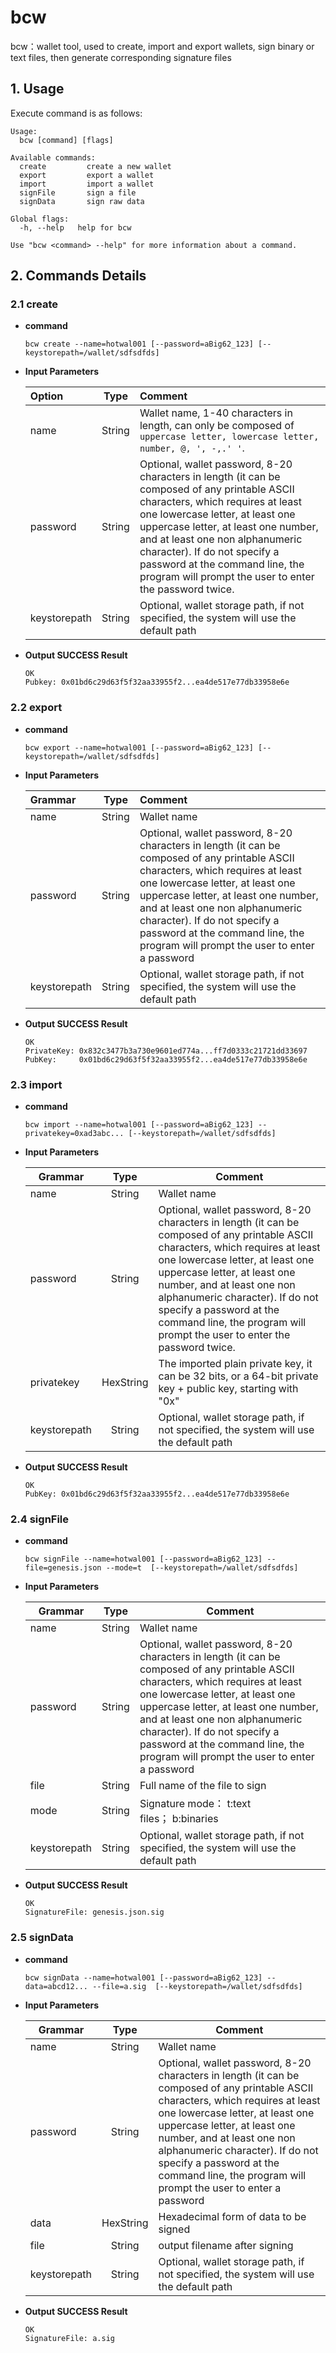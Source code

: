 # bcw

bcw：wallet tool, used to create, import and export wallets, sign binary or text files, then generate corresponding signature files

## 1. Usage

Execute command is as follows:

```shell
Usage:
  bcw [command] [flags]

Available commands:
  create         create a new wallet
  export         export a wallet
  import         import a wallet
  signFile       sign a file
  signData       sign raw data

Global flags:
  -h, --help   help for bcw

Use "bcw <command> --help" for more information about a command.
```

## 2. Commands Details

### 2.1 create

- **command**

  ```]
  bcw create --name=hotwal001 [--password=aBig62_123] [--keystorepath=/wallet/sdfsdfds]
  ```

- **Input Parameters**

  | **Option**     | **Type** | **Comment**|
  | :------------ | :------: | :------------------------------------------------------------ |
  | name | String | Wallet name, 1-40 characters in length, can only be composed of `uppercase letter, lowercase letter, number, @, ', -,.' '`. |
  | password | String | Optional, wallet password, 8-20 characters in length (it can be composed of any printable ASCII characters, which requires at least one lowercase letter, at least one uppercase letter, at least one number, and at least one non alphanumeric character). If do not specify a password at the command line, the program will prompt the user to enter the password twice.|
  | keystorepath |  String  | Optional, wallet storage path, if not specified, the system will use the default path |

- **Output SUCCESS Result**

  ```shell
  OK
  Pubkey: 0x01bd6c29d63f5f32aa33955f2...ea4de517e77db33958e6e
  ```

### 2.2 export

- **command**

  ```shell
  bcw export --name=hotwal001 [--password=aBig62_123] [--keystorepath=/wallet/sdfsdfds]
  ```

- **Input Parameters**

  | **Grammar**     | **Type** | **Comment** |
  | :------------ | :------: | :------------------------------------------------------------ |
  | name         |  String  | Wallet name                                                   |
  | password     |  String  | Optional, wallet password, 8-20 characters in length (it can be composed of any printable ASCII characters, which requires at least one lowercase letter, at least one uppercase letter, at least one number, and at least one non alphanumeric character). If do not specify a password at the command line, the program will prompt the user to enter a password |
  | keystorepath |  String  | Optional, wallet storage path, if not specified, the system will use the default path          |

- **Output SUCCESS Result**

  ```shell
  OK
  PrivateKey: 0x832c3477b3a730e9601ed774a...ff7d0333c21721dd33697
  PubKey:     0x01bd6c29d63f5f32aa33955f2...ea4de517e77db33958e6e
  ```

### 2.3 import

- **command**

  ```shell
  bcw import --name=hotwal001 [--password=aBig62_123] --privatekey=0xad3abc... [--keystorepath=/wallet/sdfsdfds]
  ```

- **Input Parameters**

  | **Grammar**     | **Type** | **Comment** |
  | ------------ | :-------: | ------------------------------------------------------------ |
  | name         |  String   | Wallet name                                                  |
  | password     |  String   | Optional, wallet password, 8-20 characters in length (it can be composed of any printable ASCII characters, which requires at least one lowercase letter, at least one uppercase letter, at least one number, and at least one non alphanumeric character). If do not specify a password at the command line, the program will prompt the user to enter the password twice. |
  | privatekey   | HexString | The imported plain private key, it can be 32 bits, or a 64-bit private key + public key, starting with "0x" |
  | keystorepath |  String   | Optional, wallet storage path, if not specified, the system will use the default path          |

- **Output SUCCESS Result**

  ```shell
  OK
  PubKey: 0x01bd6c29d63f5f32aa33955f2...ea4de517e77db33958e6e
  ```

### 2.4  signFile

- **command**

  ```shell
  bcw signFile --name=hotwal001 [--password=aBig62_123] --file=genesis.json --mode=t  [--keystorepath=/wallet/sdfsdfds]
  ```

- **Input Parameters**

  | **Grammar**     | **Type** | **Comment** |
  | ------------ | :------: | ------------------------------------------------------------ |
  | name         |  String  | Wallet name                                                   |
  | password     |  String  | Optional, wallet password, 8-20 characters in length (it can be composed of any printable ASCII characters, which requires at least one lowercase letter, at least one uppercase letter, at least one number, and at least one non alphanumeric character). If do not specify a password at the command line, the program will prompt the user to enter a password |
  | file         |  String  | Full name of the file to sign                                             |
  | mode         |  String  | Signature mode：&nbsp;t:text files；&nbsp;b:binaries       |
  | keystorepath |  String  | Optional, wallet storage path, if not specified, the system will use the default path      |

- **Output SUCCESS Result**

  ```shell
  OK
  SignatureFile: genesis.json.sig
  ```

### 2.5 signData

- **command**

  ```shell
  bcw signData --name=hotwal001 [--password=aBig62_123] --data=abcd12... --file=a.sig  [--keystorepath=/wallet/sdfsdfds]
  ```

- **Input Parameters**

  | **Grammar**     | **Type** | **Comment** |
  | ------------ | :-------: | ------------------------------------------------------------ |
  | name         |  String   | Wallet name                                                   |
  | password     |  String   | Optional, wallet password, 8-20 characters in length (it can be composed of any printable ASCII characters, which requires at least one lowercase letter, at least one uppercase letter, at least one number, and at least one non alphanumeric character). If do not specify a password at the command line, the program will prompt the user to enter a password |
  | data         | HexString | Hexadecimal form of data to be signed                                      |
  | file         |  String   | output filename after signing                                           |
  | keystorepath |  String   | Optional, wallet storage path, if not specified, the system will use the default path      |

- **Output SUCCESS Result**

  ```shell
  OK
  SignatureFile: a.sig
  ```
